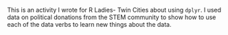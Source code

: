 This is an activity I wrote for R Ladies- Twin Cities about using `dplyr`. I used data on political donations from the STEM community to show how to 
use each of the data verbs to learn new things about the data. 
